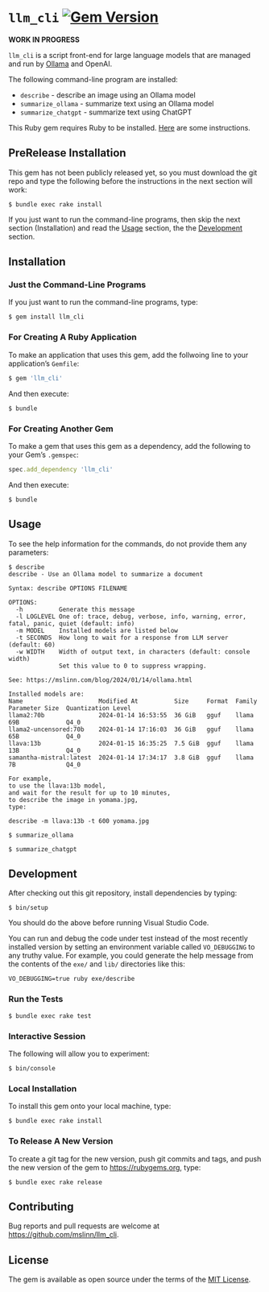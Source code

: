 # `llm_cli` [![Gem Version](https://badge.fury.io/rb/llm_cli.svg)](https://badge.fury.io/rb/llm_cli)

**WORK IN PROGRESS**

`llm_cli` is a script front-end for large language models that are managed and run by [Ollama](https://ollama.ai/) and OpenAI.

The following command-line program are installed:

* `describe` - describe an image using an Ollama model
* `summarize_ollama` - summarize text using an Ollama model
* `summarize_chatgpt` - summarize text using ChatGPT

This Ruby gem requires Ruby to be installed.
[Here](https://www.mslinn.com/ruby/1000-ruby-setup.html) are some instructions.


## PreRelease Installation

This gem has not been publicly released yet, so you must download the git repo and
type the following before the instructions in the next section will work:

```shell
$ bundle exec rake install
```

If you just want to run the command-line programs,
then skip the next section (Installation) and read the [Usage](#usage) section,
the the [Development](#development) section.


## Installation

### Just the Command-Line Programs

If you just want to run the command-line programs, type:

```shell
$ gem install llm_cli
```


### For Creating A Ruby Application

To make an application that uses this gem, add the follwoing line to your application&rsquo;s `Gemfile`:

```ruby
$ gem 'llm_cli'
```

And then execute:

```shell
$ bundle
```


### For Creating Another Gem

To make a gem that uses this gem as a dependency, add the following to your Gem&rsquo;s `.gemspec`:

```ruby
spec.add_dependency 'llm_cli'
```

And then execute:

```shell
$ bundle
```


## Usage

To see the help information for the commands, do not provide them any parameters:

```shell
$ describe
describe - Use an Ollama model to summarize a document

Syntax: describe OPTIONS FILENAME

OPTIONS:
  -h          Generate this message
  -l LOGLEVEL One of: trace, debug, verbose, info, warning, error, fatal, panic, quiet (default: info)
  -m MODEL    Installed models are listed below
  -t SECONDS  How long to wait for a response from LLM server (default: 60)
  -w WIDTH    Width of output text, in characters (default: console width)
              Set this value to 0 to suppress wrapping.

See: https://mslinn.com/blog/2024/01/14/ollama.html

Installed models are:
Name                     Modified At          Size     Format  Family  Parameter Size  Quantization Level
llama2:70b               2024-01-14 16:53:55  36 GiB   gguf    llama   69B             Q4_0
llama2-uncensored:70b    2024-01-14 17:16:03  36 GiB   gguf    llama   65B             Q4_0
llava:13b                2024-01-15 16:35:25  7.5 GiB  gguf    llama   13B             Q4_0
samantha-mistral:latest  2024-01-14 17:34:17  3.8 GiB  gguf    llama   7B              Q4_0

For example,
to use the llava:13b model,
and wait for the result for up to 10 minutes,
to describe the image in yomama.jpg,
type:

describe -m llava:13b -t 600 yomama.jpg
```

```shell
$ summarize_ollama
```

```shell
$ summarize_chatgpt
```


## Development

After checking out this git repository, install dependencies by typing:

```shell
$ bin/setup
```

You should do the above before running Visual Studio Code.

You can run and debug the code under test instead of the most recently installed version
by setting an environment variable called `VO_DEBUGGING` to any truthy value.
For example,
you could generate the help message from the contents of the `exe/` and `lib/` directories like this:

```shell
VO_DEBUGGING=true ruby exe/describe
```


### Run the Tests

```shell
$ bundle exec rake test
```


### Interactive Session

The following will allow you to experiment:

```shell
$ bin/console
```


### Local Installation

To install this gem onto your local machine, type:

```shell
$ bundle exec rake install
```


### To Release A New Version

To create a git tag for the new version, push git commits and tags,
and push the new version of the gem to https://rubygems.org, type:

```shell
$ bundle exec rake release
```


## Contributing

Bug reports and pull requests are welcome at https://github.com/mslinn/llm_cli.


## License

The gem is available as open source under the terms of the [MIT License](https://opensource.org/licenses/MIT).
